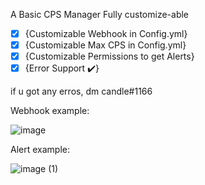 A Basic CPS Manager Fully customize-able
- [x] {Customizable Webhook in Config.yml}
- [X] {Customizable Max CPS in Config.yml}
- [X] {Customizable Permissions to get Alerts}
- [X] {Error Support ✔️}

if u got any erros, dm candle#1166

Webhook example:




![image](https://user-images.githubusercontent.com/104316344/236003543-a17830d9-4040-401e-b788-7cdd46e217db.png)







Alert example:




![image (1)](https://user-images.githubusercontent.com/104316344/236003817-d889b9b5-bde8-46b7-960c-f32be7632e1f.png)
